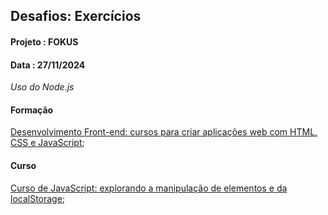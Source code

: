 ## Desafios: Exercícios
#### Projeto : FOKUS
#### Data    : 27/11/2024


*Uso do Node.js*

#### Formação
[Desenvolvimento Front-end: cursos para criar aplicações web com HTML, CSS e JavaScript](https://cursos.alura.com.br/formacao-javascript-front-end);

#### Curso
[Curso de JavaScript: explorando a manipulação de elementos e da localStorage](https://cursos.alura.com.br/course/javascript-manipulacao-elementos-localstorage);